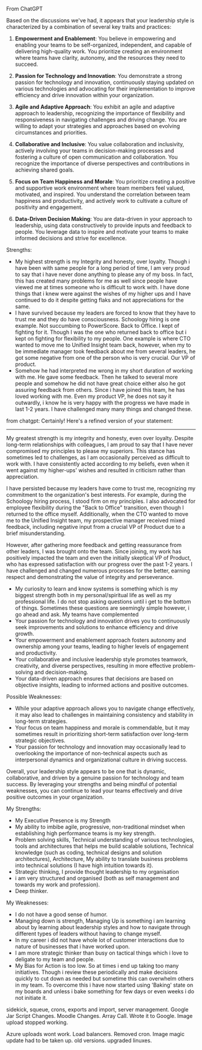 From ChatGPT

Based on the discussions we've had, it appears that your leadership style is characterized by a combination of several key traits and practices:

1. **Empowerment and Enablement**: You believe in empowering and enabling your teams to be self-organized, independent, and capable of delivering high-quality work. You prioritize creating an environment where teams have clarity, autonomy, and the resources they need to succeed.
    
2. **Passion for Technology and Innovation**: You demonstrate a strong passion for technology and innovation, continuously staying updated on various technologies and advocating for their implementation to improve efficiency and drive innovation within your organization.
    
3. **Agile and Adaptive Approach**: You exhibit an agile and adaptive approach to leadership, recognizing the importance of flexibility and responsiveness in navigating challenges and driving change. You are willing to adapt your strategies and approaches based on evolving circumstances and priorities.
    
4. **Collaborative and Inclusive**: You value collaboration and inclusivity, actively involving your teams in decision-making processes and fostering a culture of open communication and collaboration. You recognize the importance of diverse perspectives and contributions in achieving shared goals.
    
5. **Focus on Team Happiness and Morale**: You prioritize creating a positive and supportive work environment where team members feel valued, motivated, and inspired. You understand the correlation between team happiness and productivity, and actively work to cultivate a culture of positivity and engagement.

6. **Data-Driven Decision Making**: You are data-driven in your approach to leadership, using data constructively to provide inputs and feedback to people. You leverage data to inspire and motivate your teams to make informed decisions and strive for excellence.
    

Strengths:

- My highest strength is my Integrity and honesty, over loyalty. Though i have been with same people for a long period of time, I am very proud to say that i have never done anything to please any of my boss. In fact, this has created many problems for me as well since people have viewed me at times someone who is difficult to work with. I have done things that i knew were against the wishes of my higher ups and I have continued to do it despite getting flaks and not appreciations for the same. 
- I have survived because my leaders are forced to know that they have to trust me and they do have consciousness. Schoology hiring is one example. Not succumbing to PowerScore. Back to Office. I kept of fighting for it. Though I was the one who returned back to office but i kept on fighting for flexibility to my people. One example is where CTO wanted to move me to Unified Insight team back, however, when my to be immediate manager took feedback about me from several leaders, he got some negative from one of the person who is very crucial. Our VP of product. 
- Somehow he had interpreted me wrong in my short duration of working with me. He gave some feedback. Then he talked to several more people and somehow he did not have great choice either also he got assuring feedback from others. Since i have joined this team, he has loved working with me. Even my product VP, he does not say it outwardly, i know he is very happy with the progress we have made in last 1-2 years. I have challenged many many things and changed these. 

from chatgpt:
Certainly! Here's a refined version of your statement:

---
My greatest strength is my integrity and honesty, even over loyalty. Despite long-term relationships with colleagues, I am proud to say that I have never compromised my principles to please my superiors. This stance has sometimes led to challenges, as I am occasionally perceived as difficult to work with. I have consistently acted according to my beliefs, even when it went against my higher-ups' wishes and resulted in criticism rather than appreciation.

I have persisted because my leaders have come to trust me, recognizing my commitment to the organization's best interests. For example, during the Schoology hiring process, I stood firm on my principles. I also advocated for employee flexibility during the "Back to Office" transition, even though I returned to the office myself. Additionally, when the CTO wanted to move me to the Unified Insight team, my prospective manager received mixed feedback, including negative input from a crucial VP of Product due to a brief misunderstanding.

However, after gathering more feedback and getting reassurance from other leaders, I was brought onto the team. Since joining, my work has positively impacted the team and even the initially skeptical VP of Product, who has expressed satisfaction with our progress over the past 1-2 years. I have challenged and changed numerous processes for the better, earning respect and demonstrating the value of integrity and perseverance.

- My curiosity to learn and know systems is something which is my biggest strength both in my personal/spiritual life as well as my professional life. I do not stop asking questions until i get to the bottom of things. Sometimes these questions are seemingly simple however, i go ahead and ask. My teams have complemented 
- Your passion for technology and innovation drives you to continuously seek improvements and solutions to enhance efficiency and drive growth.
- Your empowerment and enablement approach fosters autonomy and ownership among your teams, leading to higher levels of engagement and productivity.
- Your collaborative and inclusive leadership style promotes teamwork, creativity, and diverse perspectives, resulting in more effective problem-solving and decision-making.
- Your data-driven approach ensures that decisions are based on objective insights, leading to informed actions and positive outcomes.

Possible Weaknesses:
- While your adaptive approach allows you to navigate change effectively, it may also lead to challenges in maintaining consistency and stability in long-term strategies.
- Your focus on team happiness and morale is commendable, but it may sometimes result in prioritizing short-term satisfaction over long-term strategic objectives.
- Your passion for technology and innovation may occasionally lead to overlooking the importance of non-technical aspects such as interpersonal dynamics and organizational culture in driving success.

Overall, your leadership style appears to be one that is dynamic, collaborative, and driven by a genuine passion for technology and team success. By leveraging your strengths and being mindful of potential weaknesses, you can continue to lead your teams effectively and drive positive outcomes in your organization.

My Strengths: 
- My Executive Presence is my Strength
- My ability to imbibe agile, progressive, non-traditional mindset when establishing high performance teams is my key strength. 
- Problem solving skills, Technical understanding of various technologies, tools and architectures that helps me build scalable solutions, Technical knowledge (such as coding, technical designs and solution architectures), Architecture, My ability to translate business problems into technical solutions (I have high intuition towards it). 
- Strategic thinking, I provide thought leadership to my organisation 
- i am very structured and organised (both as self management and towards my work and profession). 
- Deep thinker. 


My Weaknesses: 
- I do not have a good sense of humor. 
- Managing down is strength, Managing Up is something i am learning about by learning about leadership styles and how to navigate through different types of leaders without having to change myself.
- In my career i did not have whole lot of customer interactions due to nature of businesses that i have worked upon. 
- I am more strategic thinker than busy on tactical things which i love to deligate to my team and people. 
- My Bias for Action is too low. So at times i end up taking too many initiatives. Though i review these periodically and make decisions quickly to cut down as needed but sometime this can overwhelm others in my team. To overcome this i have now started using 'Baking' state on my boards and unless i bake something for few days or even weeks i do not initiate it. 

sidekick, squeue, crons, exports and import, server management.
Google Jar Script Changes. Moodle Changes. Array Call. Wrote it to Google. Image upload stopped working. 

Azure uploads wont work. Load balancers. Removed cron. 
Image magic update had to be taken up. old versions. upgraded linuxes. 
